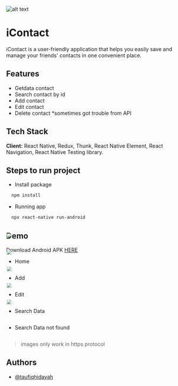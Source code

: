 
![alt text](android/app/src/main/res/mipmap-hdpi/ic_launcher.png "Title")

# iContact

iContact is a user-friendly application that helps you easily save and manage your friends' contacts in one convenient place.


## Features

>>


- Getdata contact
- Search contact by id
- Add contact
- Edit contact
- Delete contact *sometimes got trouble from API




## Tech Stack

**Client:** React Native, Redux, Thunk, React Native Element, React Navigation, React Native Testing library.
## Steps to run project

* Install package

```bash
  npm install
```

* Running app

```bash
  npx react-native run-android
```

## Demo

Download Android APK [HERE](src/assets/iContact.apk)


* Home
<img src='src/assets/home.png' style="transform: scale(0.8); margin-top: -100px"/>

* Add
<img src='src/assets/adddata.png' style="transform: scale(0.8); margin-top: -100px"/>

* Edit
<img src='src/assets/edit.png' style="transform: scale(0.8); margin-top: -100px"/>

* Search Data
<img src='src/assets/searchfound.png' style="transform: scale(0.8); margin-top: -100px"/>

* Search Data not found
<img src='src/assets/searchnotfound.png' style="transform: scale(0.8); margin-top: -100px"/>

> images only work in https protocol
## Authors

- [@taufiqhidayah](https://www.github.com/taufiqhidayah)

